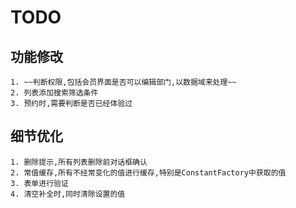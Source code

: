 # TODO

## 功能修改
    1. ~~判断权限,包括会员界面是否可以编辑部门,以数据域来处理~~
    2. 列表添加搜索筛选条件
    3. 预约时,需要判断是否已经体验过
    
## 细节优化
    1. 删除提示,所有列表删除前对话框确认
    2. 常值缓存,所有不经常变化的值进行缓存,特别是ConstantFactory中获取的值
    3. 表单进行验证
    4. 清空补全时,同时清除设置的值